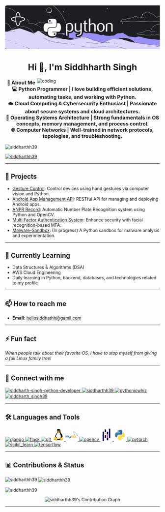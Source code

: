 ![logo](https://github.com/Siddharthh39/Siddharthh39/blob/main/python-banner.png)

<h1 align="center">Hi 👋, I'm Siddhharth Singh</h1>
<img align="right" alt="coding" width="400" src="https://user-images.githubusercontent.com/55389276/140866485-8fb1c876-9a8f-4d6a-98dc-08c4981eaf70.gif">

<h3 align="center">
  🚀 About Me  
  <br>
  💻 Python Programmer | I love building efficient solutions, automating tasks, and working with Python.  
  <br>
  ☁️ Cloud Computing & Cybersecurity Enthusiast | Passionate about secure systems and cloud architectures.  
  <br>
  🔧 Operating Systems Architecture | Strong fundamentals in OS concepts, memory management, and process control.  
  <br>
  🌐 Computer Networks | Well-trained in network protocols, topologies, and troubleshooting.  
</h3>

<p align="left">
  <img src="https://komarev.com/ghpvc/?username=siddharthh39&label=Profile%20views&color=0e75b6&style=plastic" alt="siddharthh39" />
</p>

<p align="left">
  <a href="https://github.com/ryo-ma/github-profile-trophy">
    <img src="https://github-profile-trophy.vercel.app/?username=siddharthh39" alt="siddharthh39" />
  </a>
</p>

---

## 🚩 Projects

- [Gesture Control](https://github.com/Siddharthh39/Gesture_Control): Control devices using hand gestures via computer vision and Python.
- [Android App Management API](https://github.com/Siddharthh39/Android-App-Management-API): RESTful API for managing and deploying Android apps.
- [ANPR Record](https://github.com/Siddharthh39/anpr_record): Automatic Number Plate Recognition system using Python and OpenCV.
- [Multi Factor Authentication System](https://github.com/Siddharthh39/face-detection): Enhance security with facial recognition-based MFA.
- [Malware-Sandbox](https://github.com/Siddharthh39/malwware): (In progress) A Python sandbox for malware analysis and experimentation.

---

## 🌱 Currently Learning

- Data Structures & Algorithms (DSA)
- AWS Cloud Engineering
- Daily learning in Python, backend, databases, and technologies related to my profile

---

## 📫 How to reach me

- **Email:** hellosiddhathh@gamil.com

---

## ⚡ Fun fact

_When people talk about their favorite OS, I have to stop myself from giving a full Linux family tree!_

---

## 🤝 Connect with me

<p align="left">
  <a href="https://linkedin.com/in/siddharth-singh-python-developer" target="blank">
    <img align="center" src="https://raw.githubusercontent.com/rahuldkjain/github-profile-readme-generator/master/src/images/icons/Social/linked-in-alt.svg" alt="siddharth-singh-python-developer" height="30" width="40" />
  </a>
  <a href="https://instagram.com/siddharthh39" target="blank">
    <img align="center" src="https://raw.githubusercontent.com/rahuldkjain/github-profile-readme-generator/master/src/images/icons/Social/instagram.svg" alt="siddharthh39" height="30" width="40" />
  </a>
  <a href="https://www.hackerrank.com/pythonicwhiz" target="blank">
    <img align="center" src="https://raw.githubusercontent.com/rahuldkjain/github-profile-readme-generator/master/src/images/icons/Social/hackerrank.svg" alt="pythonicwhiz" height="30" width="40" />
  </a>
  <a href="https://leetcode.com/u/Siddharth_Singh39/" target="blank">
    <img align="center" src="https://raw.githubusercontent.com/rahuldkjain/github-profile-readme-generator/master/src/images/icons/Social/leet-code.svg" alt="siddharth_singh39" height="30" width="40" />
  </a>
</p>

---

## 🛠️ Languages and Tools

<p align="left">
  <a href="https://www.djangoproject.com/" target="_blank" rel="noreferrer">
    <img src="https://cdn.worldvectorlogo.com/logos/django.svg" alt="django" width="40" height="40" />
  </a>
  <a href="https://flask.palletsprojects.com/" target="_blank" rel="noreferrer">
    <img src="https://www.vectorlogo.zone/logos/pocoo_flask/pocoo_flask-icon.svg" alt="flask" width="40" height="40" />
  </a>
  <a href="https://git-scm.com/" target="_blank" rel="noreferrer">
    <img src="https://www.vectorlogo.zone/logos/git-scm/git-scm-icon.svg" alt="git" width="40" height="40" />
  </a>
  <a href="https://www.linux.org/" target="_blank" rel="noreferrer">
    <img src="https://raw.githubusercontent.com/devicons/devicon/master/icons/linux/linux-original.svg" alt="linux" width="40" height="40" />
  </a>
  <a href="https://www.mysql.com/" target="_blank" rel="noreferrer">
    <img src="https://raw.githubusercontent.com/devicons/devicon/master/icons/mysql/mysql-original-wordmark.svg" alt="mysql" width="40" height="40" />
  </a>
  <a href="https://opencv.org/" target="_blank" rel="noreferrer">
    <img src="https://www.vectorlogo.zone/logos/opencv/opencv-icon.svg" alt="opencv" width="40" height="40" />
  </a>
  <a href="https://pandas.pydata.org/" target="_blank" rel="noreferrer">
    <img src="https://raw.githubusercontent.com/devicons/devicon/2ae2a900d2f041da66e950e4d48052658d850630/icons/pandas/pandas-original.svg" alt="pandas" width="40" height="40" />
  </a>
  <a href="https://www.python.org" target="_blank" rel="noreferrer">
    <img src="https://raw.githubusercontent.com/devicons/devicon/master/icons/python/python-original.svg" alt="python" width="40" height="40" />
  </a>
  <a href="https://pytorch.org/" target="_blank" rel="noreferrer">
    <img src="https://www.vectorlogo.zone/logos/pytorch/pytorch-icon.svg" alt="pytorch" width="40" height="40" />
  </a>
  <a href="https://scikit-learn.org/" target="_blank" rel="noreferrer">
    <img src="https://upload.wikimedia.org/wikipedia/commons/0/05/Scikit_learn_logo_small.svg" alt="scikit_learn" width="40" height="40" />
  </a>
  <a href="https://www.tensorflow.org" target="_blank" rel="noreferrer">
    <img src="https://www.vectorlogo.zone/logos/tensorflow/tensorflow-icon.svg" alt="tensorflow" width="40" height="40" />
  </a>
</p>

---

## 📊 Contributions & Status

<p align="left">
  <img align="left" src="https://github-readme-stats.vercel.app/api/top-langs?username=siddharthh39&show_icons=true&theme=tokyonight&locale=en&layout=compact" alt="siddharthh39" />
</p>

<p>
  &nbsp;<img align="center" src="https://github-readme-stats.vercel.app/api?username=siddharthh39&show_icons=true&theme=tokyonight&locale=en" alt="siddharthh39" />
</p>

<p>
  <img align="center" src="https://github-readme-streak-stats.herokuapp.com/?user=siddharthh39&theme=dark" alt="siddharthh39" />
</p>

<p align="center">
  <img src="https://activity-graph.herokuapp.com/graph?username=siddharthh39&theme=tokyonight" alt="siddharthh39's Contribution Graph" />
</p>

---
